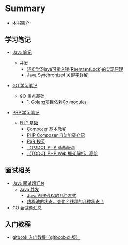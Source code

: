[//]: # (下载插件)
[//]: # (https://www.npmjs.com/package/gitbook-plugin-expandable-chapters)
[//]: # (http://www.zhaowenyu.com/gitbook-doc/plugins/expandable-chapters.html)




# Summary

* [本书简介](README.md)


## 学习笔记

* [Java 笔记](learn-note/java/readme.md)
  * [并发](learn-note/java/concurrent/readme.md)
    * [轻松学习java可重入锁(ReentrantLock)的实现原理](learn-note/java/concurrent/reentrantlock.md)
    * [Java Synchronized 关键字详解](learn-note/java/concurrent/synchronized.md)

* [GO 学习笔记](learn-note/go/readme.md)
  * [GO 重点基础](learn-note/go/basic/readme.md)
    * [1. Golang项目依赖Go modules](learn-note/go/basic/moudules.md)

* [PHP 学习笔记](learn-note/php/readme.md)
  * [PHP 基础](learn-note/php/basic/readme.md)
    * [Composer 基本教程](learn-note/php/basic/composer.md)
    * [PHP Composer 自动加载介绍](learn-note/php/basic/autoload.md)
    * [PSR 规范](learn-note/php/basic/psr.md)
    * [【TODO】PHP 基基基础](learn-note/php/basic/basic.md)
    * [【TODO】PHP Web 框架解析、高阶](learn-note/php/basic/advance.md)


## 面试相关

* [Java 面试题汇总](interview/java/readme.md)
  * [Java 并发](interview/java/concurrent/readme.md)
    * [Java 创建线程的几种方式](interview/java/concurrent/1.md)
    * [线程池的状态、变化？线程的几种状态？](interview/java/concurrent/2.md)
* GO 面试题汇总


## 入门教程

* [gitbook 入门教程（gitbook-cli版）](tutorial/gitbook/readme.md)



